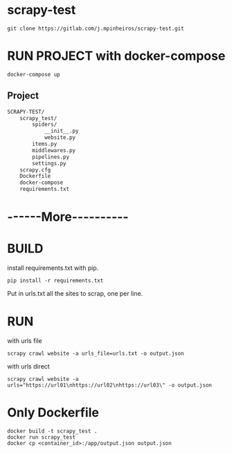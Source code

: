 # scrapy-test

    git clone https://gitlab.com/j.mpinheiros/scrapy-test.git

# RUN PROJECT with docker-compose
    docker-compose up

## Project
```bash
SCRAPY-TEST/
    scrapy_test/
        spiders/
            __init__.py
            website.py
        items.py
        middlewares.py
        pipelines.py
        settings.py
    scrapy.cfg            
    Dockerfile
    docker-compose
    requirements.txt
```

# ------More----------
# BUILD
install requirements.txt with pip.

    pip install -r requirements.txt

Put in urls.txt all the sites to scrap, one per line.

# RUN
with urls file

    scrapy crawl website -a urls_file=urls.txt -o output.json

with urls direct

    scrapy crawl website -a urls="https://url01\nhttps://url02\nhttps://url03\" -o output.json

# Only Dockerfile
    docker build -t scrapy_test .
    docker run scrapy_test
    docker cp <container_id>:/app/output.json output.json
